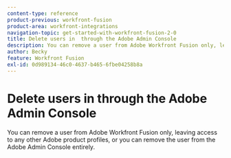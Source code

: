 ```yaml
---
content-type: reference
product-previous: workfront-fusion
product-area: workfront-integrations
navigation-topic: get-started-with-workfront-fusion-2-0
title: Delete users in  through the Adobe Admin Console
description: You can remove a user from Adobe Workfront Fusion only, leaving access to any other Adobe product profiles, or you can remove the user from the Adobe Admin Console entirely.
author: Becky
feature: Workfront Fusion
exl-id: 0d989134-46c0-4637-b465-6fbe04258b8a
---
```

# Delete users in  through the Adobe Admin Console

You can remove a user from Adobe Workfront Fusion only, leaving access to any other Adobe product profiles, or you can remove the user from the Adobe Admin Console entirely.

